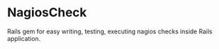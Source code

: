 NagiosCheck
===========

Rails gem for easy writing, testing, executing nagios checks inside Rails application.
